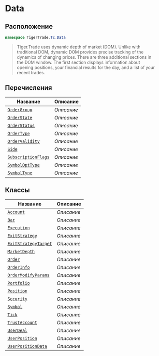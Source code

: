 
# Data
## Расположение
```csharp    
namespace TigerTrade.Tc.Data
```
> Tiger.Trade uses dynamic depth of market (DOM). Unlike with traditional DOM, dynamic DOM provides precise tracking of the dynamics of changing prices. There are three additional sections in the DOM window. The first section displays information about opening positions, your financial results for the day, and a list of your recent trades.


## Перечисления
| Название | Описание |
| --- | --- |
| [`OrderGroup`](./Data/OrderGroup.cs.md) | *Описание* |
| [`OrderState`](./Data/OrderState.cs.md) | *Описание* |
| [`OrderStatus`](./Data/OrderStatus.cs.md) | *Описание* |
| [`OrderType`](./Data/OrderType.cs.md) | *Описание* |
| [`OrderValidity`](./Data/OrderValidity.cs.md) | *Описание* |
| [`Side`](./Data/Side.cs.md) | *Описание* |
| [`SubscriptionFlags`](./Data/SubscriptionFlags.cs.md) | *Описание* |
| [`SymbolOptType`](./Data/SymbolOptType.cs.md) | *Описание* |
| [`SymbolType`](./Data/SymbolType.cs.md) | *Описание* |

## Классы
| Название | Описание |
| --- | --- |
| [`Account`](./Data/Account.cs.md) | *Описание* |
| [`Bar`](./Data/Bar.cs.md) | *Описание* |
| [`Execution`](./Data/Execution.cs.md) | *Описание* |
| [`ExitStrategy`](./Data/ExitStrategy.cs.md) | *Описание* |
| [`ExitStrategyTarget`](./Data/ExitStrategyTarget.cs.md) | *Описание* |
| [`MarketDepth`](./Data/MarketDepth.cs.md) | *Описание* |
| [`Order`](./Data/Order.cs.md) | *Описание* |
| [`OrderInfo`](./Data/OrderInfo.cs.md) | *Описание* |
| [`OrderModifyParams`](./Data/OrderModifyParams.cs.md) | *Описание* |
| [`Portfolio`](./Data/Portfolio.cs.md) | *Описание* |
| [`Position`](./Data/Position.cs.md) | *Описание* |
| [`Security`](./Data/Security.cs.md) | *Описание* |
| [`Symbol`](./Data/Symbol.cs.md) | *Описание* |
| [`Tick`](./Data/Tick.cs.md) | *Описание* |
| [`TrustAccount`](./Data/TrustAccount.cs.md) | *Описание* |
| [`UserDeal`](./Data/UserDeal.cs.md) | *Описание* |
| [`UserPosition`](./Data/UserPosition.cs.md) | *Описание* |
| [`UserPositionData`](./Data/UserPositionData.cs.md) | *Описание* |
